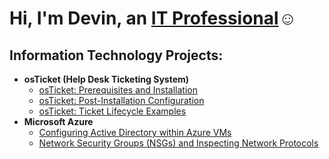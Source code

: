 <h1>Hi, I'm Devin, an <a href="https://linkedin.com/in/devin-french-207baa324/">IT Professional</a>☺</h1>

<h2> Information Technology Projects:</h2>

- <b>osTicket (Help Desk Ticketing System)</b>
  - [osTicket: Prerequisites and Installation](https://github.com/devin-french/osticket-prereqs)
  - [osTicket: Post-Installation Configuration](https://github.com/devin-french/post-install-config)
  - [osTicket: Ticket Lifecycle Examples](https://github.com/devin-french/ticket-lifecycle)
- <b>Microsoft Azure</b>
  - [Configuring  Active Directory within Azure VMs](https://github.com/devin-french/configure-ad)
  - [Network Security Groups (NSGs) and Inspecting Network Protocols](https://github.com/devin-french/azure-network-protocols)

